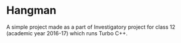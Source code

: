 # Hangman
A simple project made as a part of Investigatory project for class 12 (academic year 2016-17) which runs Turbo C++.
